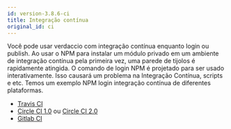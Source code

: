 ```yaml
---
id: version-3.8.6-ci
title: Integração contínua
original_id: ci
---
```


Você pode usar verdaccio com integração contínua enquanto login ou publish. Ao usar o NPM para instalar um módulo privado em um ambiente de integração contínua pela primeira vez, uma parede de tijolos é rapidamente atingida. O comando de login NPM é projetado para ser usado interativamente. Isso causará um problema na Integração Contínua, scripts e etc. Temos um exemplo NPM login integração contínua de diferentes plataformas.

- [Travis CI](https://remysharp.com/2015/10/26/using-travis-with-private-npm-deps)
- [Circle CI 1.0](https://circleci.com/docs/1.0/npm-login/) ou [Circle CI 2.0](https://circleci.com/docs/2.0/deployment-integrations/#npm)
- [Gitlab CI](https://www.exclamationlabs.com/blog/continuous-deployment-to-npm-using-gitlab-ci/)